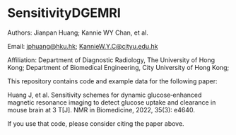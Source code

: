 # SensitivityDGEMRI

Authors: Jianpan Huang; Kannie WY Chan, et al.

Email: jphuang@hku.hk; KannieW.Y.C@cityu.edu.hk

Affiliation: Department of Diagnostic Radiology, The University of Hong Kong;
             Department of Biomedical Engineering, City University of Hong Kong;

This repository contains code and example data for the following paper:

Huang J, et al. Sensitivity schemes for dynamic glucose‐enhanced magnetic resonance imaging to detect glucose uptake and clearance in mouse brain at 3 T[J]. NMR in Biomedicine, 2022, 35(3): e4640.

If you use that code, please consider citing the paper above.
